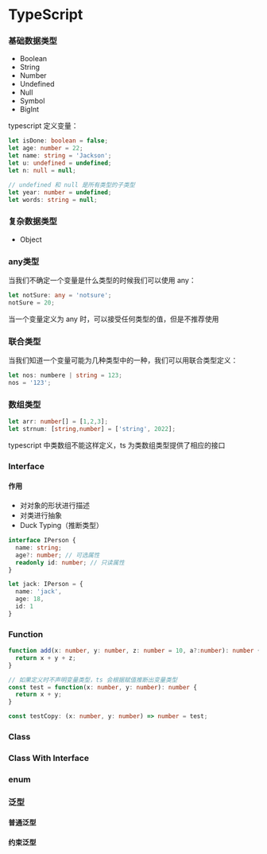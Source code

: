 # TypeScript

### 基础数据类型

* Boolean
* String
* Number
* Undefined
* Null
* Symbol
* BigInt

typescript 定义变量：

```typescript
let isDone: boolean = false;
let age: number = 22;
let name: string = 'Jackson';
let u: undefined = undefined;
let n: null = null;

// undefined 和 null 是所有类型的子类型
let year: number = undefined;
let words: string = null;

```

### 复杂数据类型

* Object

### any类型

当我们不确定一个变量是什么类型的时候我们可以使用 any：

```ts
let notSure: any = 'notsure';
notSure = 20;
```

当一个变量定义为 any 时，可以接受任何类型的值，但是不推荐使用

### 联合类型

当我们知道一个变量可能为几种类型中的一种，我们可以用联合类型定义：

```ts
let nos: numbere | string = 123;
nos = '123';
```

### 数组类型

```ts
let arr: number[] = [1,2,3];
let strnum: [string,number] = ['string', 2022];
```
typescript 中类数组不能这样定义，ts 为类数组类型提供了相应的接口

### Interface

#### 作用
  * 对对象的形状进行描述
  * 对类进行抽象
  * Duck Typing（推断类型）

```ts
interface IPerson {
  name: string;
  age?: number; // 可选属性
  readonly id: number; // 只读属性
}

let jack: IPerson = {
  name: 'jack',
  age: 18,
  id: 1
}
```

### Function

```ts
function add(x: number, y: number, z: number = 10, a?:number): number {
  return x + y + z;
}

// 如果定义时不声明变量类型，ts 会根据赋值推断出变量类型
const test = function(x: number, y: number): number {
  return x + y;
}

const testCopy: (x: number, y: number) => number = test;
```

### Class

### Class With Interface

### enum 

### 泛型

#### 普通泛型

#### 约束泛型

